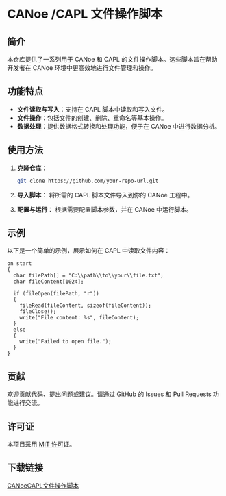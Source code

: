 # CANoe /CAPL 文件操作脚本

## 简介

本仓库提供了一系列用于 CANoe 和 CAPL 的文件操作脚本。这些脚本旨在帮助开发者在 CANoe 环境中更高效地进行文件管理和操作。

## 功能特点

- **文件读取与写入**：支持在 CAPL 脚本中读取和写入文件。
- **文件操作**：包括文件的创建、删除、重命名等基本操作。
- **数据处理**：提供数据格式转换和处理功能，便于在 CANoe 中进行数据分析。

## 使用方法

1. **克隆仓库**：
   ```bash
   git clone https://github.com/your-repo-url.git
   ```

2. **导入脚本**：
   将所需的 CAPL 脚本文件导入到你的 CANoe 工程中。

3. **配置与运行**：
   根据需要配置脚本参数，并在 CANoe 中运行脚本。

## 示例

以下是一个简单的示例，展示如何在 CAPL 中读取文件内容：

```capl
on start
{
  char filePath[] = "C:\\path\\to\\your\\file.txt";
  char fileContent[1024];

  if (fileOpen(filePath, "r"))
  {
    fileRead(fileContent, sizeof(fileContent));
    fileClose();
    write("File content: %s", fileContent);
  }
  else
  {
    write("Failed to open file.");
  }
}
```

## 贡献

欢迎贡献代码、提出问题或建议。请通过 GitHub 的 Issues 和 Pull Requests 功能进行交流。

## 许可证

本项目采用 [MIT 许可证](LICENSE)。

## 下载链接

[CANoeCAPL文件操作脚本](https://pan.quark.cn/s/681294ad9c1f)